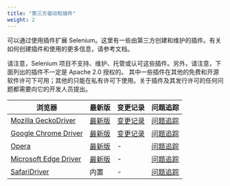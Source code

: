 ```yaml
---
title: "第三方驱动和插件"
weight: 2
---
```


可以通过使用插件扩展 Selenium。这里有一些由第三方创建和维护的插件。有关如何创建插件和使用的更多信息，请参考文档。

请注意，Selenium 项目不支持、维护、托管或认可这些插件。另外，请注意，下面列出的插件不一定是 Apache 2.0 授权的。
其中一些插件在其他的免费和开源软件许可下可用；其他的只能在私有许可下使用。关于插件及其发行许可的任何问题都需要向它的开发人员提出。

|浏览器|最新版|变更记录|问题追踪|
|--- |--- |--- |--- |
|[Mozilla GeckoDriver](https://github.com/mozilla/geckodriver/)|[最新版](https://github.com/mozilla/geckodriver/releases)|[变更记录](https://github.com/mozilla/geckodriver/blob/release/CHANGES.md)|[问题追踪](https://github.com/mozilla/geckodriver/issues)|
|[Google Chrome Driver](https://chromedriver.chromium.org/)|[最新版](https://chromedriver.chromium.org/downloads)|[变更记录](https://chromedriver.chromium.org/downloads)|[问题追踪](https://bugs.chromium.org/p/chromedriver/issues/list)|
|[Opera](http://choice.opera.com/developer/tools/operadriver/)|[最新版](https://github.com/operasoftware/operachromiumdriver/releases)|-|[问题追踪](https://github.com/operasoftware/operachromiumdriver/issues)|
|[Microsoft Edge Driver](https://developer.microsoft.com/en-us/microsoft-edge/tools/webdriver/)|[最新版](https://developer.microsoft.com/en-us/microsoft-edge/tools/webdriver/#downloads)|-|[问题追踪](https://developer.microsoft.com/en-us/microsoft-edge/platform/issues/)|
|[SafariDriver](https://webkit.org/blog/6900/webdriver-support-in-safari-10/)|内置|-|[问题追踪](https://bugreport.apple.com/)|
